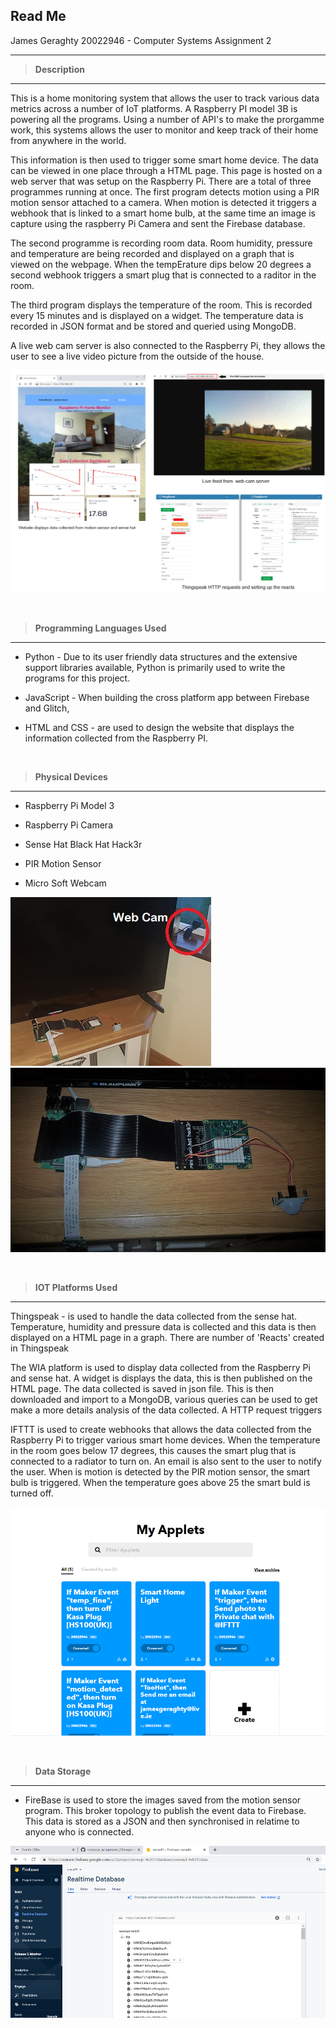 ## Read Me
James Geraghty 20022946 - Computer Systems Assignment 2

---

> **Description**
---
This is a home monitoring system that allows the user to track various data metrics across a number of IoT platforms. A Raspberry PI model 3B is powering all the programs. Using a number of API's to make the prorgamme work, this systems allows the user to monitor and keep track of their home from anywhere in the world.

This information is then used to trigger some smart home device.  The data can be viewed in one place through a HTML page. This page is hosted on a web server that was setup on the Raspberry Pi.  There are a total of three programmes running at once. The first program detects motion using a PIR motion sensor attached to a camera. When motion is detected it triggers a webhook that is linked to a smart home bulb, at the same time an image is capture using the raspberry Pi Camera and sent the Firebase database.

The second programme is recording room data. Room humidity, pressure and temperature are being recorded and displayed on a graph that is viewed on the webpage. When the tempErature dips below 20 degrees a second webhook triggers a smart plug that is connected to a raditor in the room. 

The third program displays the temperature of the room. This is recorded every 15 minutes and is displayed on a widget. The temperature data is recorded in JSON format and be stored and queried using MongoDB.

A live web cam server is also connected to the Raspberry Pi, they allows the user to see a live video picture from the outside of the house. 

![](images/collage.jpg)

<p>&nbsp;</p>


>**Programming Languages Used**
---
- Python - Due to its user friendly data structures and the extensive support libraries available, Python is primarily used to write the programs for this project. 

- JavaScript - When building the cross platform app between Firebase and Glitch, 

- HTML and CSS - are used to design the website that displays the information collected from the Raspberry PI.

<p>&nbsp;</p>


>**Physical Devices**
---
- Raspberry Pi Model 3

- Raspberry Pi Camera

- Sense Hat Black Hat Hack3r

- PIR Motion Sensor

- Micro Soft Webcam

![](images/rpi1.jpg)  ![](images/rpi2.jpg)

<p>&nbsp;</p>

> **IOT Platforms Used**
---
Thingspeak -  is used to handle the data collected from the sense hat. Temperature, humidity and pressure data is collected and this data is then displayed on a HTML page in a graph. There are  number of 'Reacts' created in Thingspeak

The WIA platform is used to display data collected from the Raspberry Pi and sense hat. A widget is displays the data, this is then published on the HTML page. The data collected is saved in json file. This is then downloaded and import to a MongoDB, various queries can be used to get make a more details analysis of the  data collected. A HTTP request triggers 

IFTTT is used to create webhooks that allows the data collected from the Raspberry Pi to trigger various smart home devices. When the temperature in the room goes below 17 degrees, this causes the smart plug that is connected to a radiator to turn on. An email is also sent to the user to notify the user. 
When is motion is detected by the PIR motion sensor, the smart bulb is triggered. When the temperature goes above 25 the smart buld is turned off. 


![](images/applets.png)

<p>&nbsp;</p>


>**Data Storage**
---
- FireBase is used to store the images saved from the motion sensor program. This broker topology to publish the event data to Firebase. This data is stored as a JSON and then synchronised in relatime to anyone who is connected. 


![](images/firebase.png)


